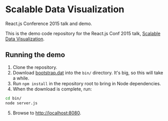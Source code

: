 # Scalable Data Visualization
React.js Conference 2015 talk and demo.

This is the demo code repository for the React.js Conf 2015 talk, [Scalable Data Visualization](http://conf.reactjs.com/schedule.html#scalable-data-visualization).

## Running the demo

1. Clone the repository.
2. Download [bootstrap.dat](https://bitcoin.org/bin/blockchain/) into the `bin/` directory. It's big, so this will take a while.
3. Run `npm install` in the repository root to bring in Node dependencies.
4. When the download is complete, run:
```bash
cd bin/
node server.js
```
5. Browse to [http://localhost:8080](http://localhost:8080).

